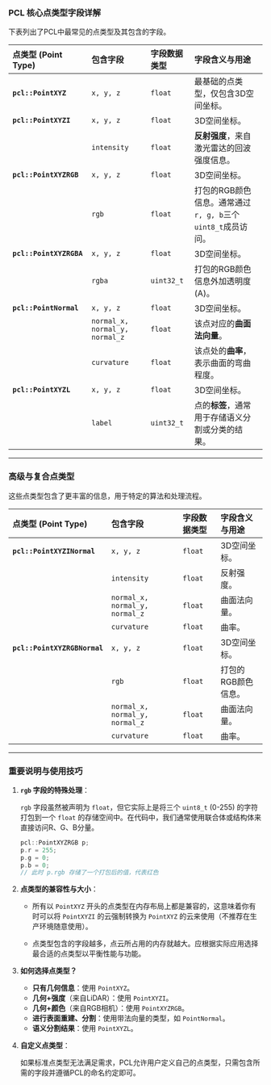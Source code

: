 ### PCL 核心点类型字段详解

下表列出了PCL中最常见的点类型及其包含的字段。

| 点类型 (Point Type) | 包含字段 | 字段数据类型 | 字段含义与用途 |
| :--- | :--- | :--- | :--- |
| **`pcl::PointXYZ`** | `x, y, z` | `float` | 最基础的点类型，仅包含3D空间坐标。 |
| **`pcl::PointXYZI`** | `x, y, z` | `float` | 3D空间坐标。 |
| | `intensity` | `float` | **反射强度**，来自激光雷达的回波强度信息。 |
| **`pcl::PointXYZRGB`** | `x, y, z` | `float` | 3D空间坐标。 |
| | `rgb` | `float` | 打包的RGB颜色信息。通常通过`r, g, b`三个`uint8_t`成员访问。 |
| **`pcl::PointXYZRGBA`** | `x, y, z` | `float` | 3D空间坐标。 |
| | `rgba` | `uint32_t` | 打包的RGB颜色信息外加透明度(A)。 |
| **`pcl::PointNormal`** | `x, y, z` | `float` | 3D空间坐标。 |
| | `normal_x, normal_y, normal_z` | `float` | 该点对应的**曲面法向量**。 |
| | `curvature` | `float` | 该点处的**曲率**，表示曲面的弯曲程度。 |
| **`pcl::PointXYZL`** | `x, y, z` | `float` | 3D空间坐标。 |
| | `label` | `uint32_t` | 点的**标签**，通常用于存储语义分割或分类的结果。 |

---

### 高级与复合点类型

这些点类型包含了更丰富的信息，用于特定的算法和处理流程。

| 点类型 (Point Type) | 包含字段 | 字段数据类型 | 字段含义与用途 |
| :--- | :--- | :--- | :--- |
| **`pcl::PointXYZINormal`** | `x, y, z` | `float` | 3D空间坐标。 |
| | `intensity` | `float` | 反射强度。 |
| | `normal_x, normal_y, normal_z` | `float` | 曲面法向量。 |
| | `curvature` | `float` | 曲率。 |
| **`pcl::PointXYZRGBNormal`** | `x, y, z` | `float` | 3D空间坐标。 |
| | `rgb` | `float` | 打包的RGB颜色信息。 |
| | `normal_x, normal_y, normal_z` | `float` | 曲面法向量。 |
| | `curvature` | `float` | 曲率。 |

---

### 重要说明与使用技巧

1.  **`rgb` 字段的特殊处理**：

    `rgb` 字段虽然被声明为 `float`，但它实际上是将三个 `uint8_t` (0-255) 的字符打包到一个 `float` 的存储空间中。在代码中，我们通常使用联合体或结构体来直接访问R、G、B分量。

    ```cpp
    pcl::PointXYZRGB p;
    p.r = 255;
    p.g = 0;
    p.b = 0;
    // 此时 p.rgb 存储了一个打包后的值，代表红色
    ```

2.  **点类型的兼容性与大小**：

    *   所有以 `PointXYZ` 开头的点类型在内存布局上都是兼容的，这意味着你有时可以将 `PointXYZI` 的云强制转换为 `PointXYZ` 的云来使用（不推荐在生产环境随意使用）。
    
    *   点类型包含的字段越多，点云所占用的内存就越大。应根据实际应用选择最合适的点类型以平衡性能与功能。

3.  **如何选择点类型？**

    *   **只有几何信息**：使用 `PointXYZ`。
    *   **几何+强度**（来自LiDAR）：使用 `PointXYZI`。
    *   **几何+颜色**（来自RGB相机）：使用 `PointXYZRGB`。
    *   **进行表面重建、分割**：使用带法向量的类型，如 `PointNormal`。
    *   **语义分割结果**：使用 `PointXYZL`。

4.  **自定义点类型**：

    如果标准点类型无法满足需求，PCL允许用户定义自己的点类型，只需包含所需的字段并遵循PCL的命名约定即可。
